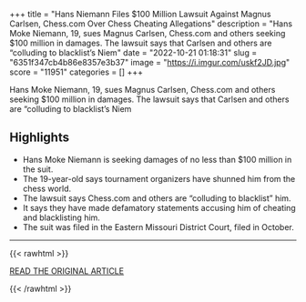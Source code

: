 +++
title = "Hans Niemann Files $100 Million Lawsuit Against Magnus Carlsen, Chess.com Over Chess Cheating Allegations"
description = "Hans Moke Niemann, 19, sues Magnus Carlsen, Chess.com and others seeking $100 million in damages. The lawsuit says that Carlsen and others are “colluding to blacklist’s Niem"
date = "2022-10-21 01:18:31"
slug = "6351f347cb4b86e8357e3b37"
image = "https://i.imgur.com/uskf2JD.jpg"
score = "11951"
categories = []
+++

Hans Moke Niemann, 19, sues Magnus Carlsen, Chess.com and others seeking $100 million in damages. The lawsuit says that Carlsen and others are “colluding to blacklist’s Niem

## Highlights

- Hans Moke Niemann is seeking damages of no less than $100 million in the suit.
- The 19-year-old says tournament organizers have shunned him from the chess world.
- The lawsuit says Chess.com and others are “colluding to blacklist” him.
- It says they have made defamatory statements accusing him of cheating and blacklisting him.
- The suit was filed in the Eastern Missouri District Court, filed in October.

---

{{< rawhtml >}}
  <p class="article-category">
    <a target="_blank" href="https://www.wsj.com/articles/chess-cheating-hans-niemann-magnus-carlsen-lawsuit-11666291319">READ THE ORIGINAL ARTICLE</a>
  </p>
{{< /rawhtml >}}

